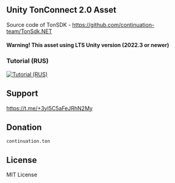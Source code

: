 ## Unity TonConnect 2.0 Asset
Source code of TonSDK - https://github.com/continuation-team/TonSdk.NET
#### Warning! This asset using LTS Unity version (2022.3 or newer)

### Tutorial (RUS)
[![Tutorial (RUS)](https://img.youtube.com/vi/b9617UtDKuU/0.jpg)](https://www.youtube.com/watch?v=b9617UtDKuU)

## Support

https://t.me/+3yl5C5aFeJRhN2My

## Donation

`continuation.ton`

## License

MIT License
